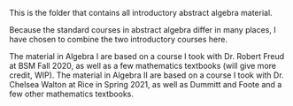 This is the folder that contains all introductory abstract algebra material.

Because the standard courses in abstract algebra differ in many places, I have chosen to combine the two introductory courses here. 

The material in Algebra I are based on a course I took with Dr. Robert Freud at BSM Fall 2020, as well as a few mathematics textbooks (will give more credit, WIP). The material in Algebra II are based on a course I took with Dr. Chelsea Walton at Rice in Spring 2021, as well as Dummitt and Foote and a few other mathematics textbooks.
